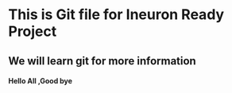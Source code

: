 # This is Git file for Ineuron Ready Project
## We will learn git for more information

#### Hello All ,Good bye